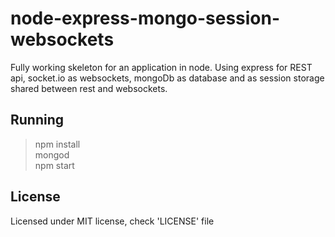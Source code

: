 # node-express-mongo-session-websockets
Fully working skeleton for an application in node. Using express for REST api, socket.io as websockets, mongoDb as database and as session storage shared between rest and websockets.

## Running
> npm install  
> mongod  
> npm start  

## License
Licensed under MIT license, check 'LICENSE' file